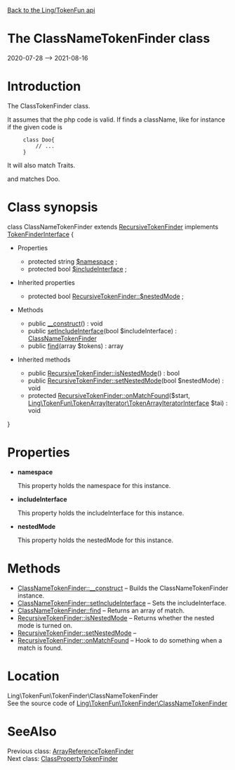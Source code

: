 [Back to the Ling/TokenFun api](https://github.com/lingtalfi/TokenFun/blob/master/doc/api/Ling/TokenFun.md)



The ClassNameTokenFinder class
================
2020-07-28 --> 2021-08-16






Introduction
============

The ClassTokenFinder class.

It assumes that the php code is valid.
If finds a className, like for instance if the given code is

         class Doo{
             // ...
         }

It will also match Traits.


and matches Doo.



Class synopsis
==============


class <span class="pl-k">ClassNameTokenFinder</span> extends [RecursiveTokenFinder](https://github.com/lingtalfi/TokenFun/blob/master/doc/api/Ling/TokenFun/TokenFinder/RecursiveTokenFinder.md) implements [TokenFinderInterface](https://github.com/lingtalfi/TokenFun/blob/master/doc/api/Ling/TokenFun/TokenFinder/TokenFinderInterface.md) {

- Properties
    - protected string [$namespace](#property-namespace) ;
    - protected bool [$includeInterface](#property-includeInterface) ;

- Inherited properties
    - protected bool [RecursiveTokenFinder::$nestedMode](#property-nestedMode) ;

- Methods
    - public [__construct](https://github.com/lingtalfi/TokenFun/blob/master/doc/api/Ling/TokenFun/TokenFinder/ClassNameTokenFinder/__construct.md)() : void
    - public [setIncludeInterface](https://github.com/lingtalfi/TokenFun/blob/master/doc/api/Ling/TokenFun/TokenFinder/ClassNameTokenFinder/setIncludeInterface.md)(bool $includeInterface) : [ClassNameTokenFinder](https://github.com/lingtalfi/TokenFun/blob/master/doc/api/Ling/TokenFun/TokenFinder/ClassNameTokenFinder.md)
    - public [find](https://github.com/lingtalfi/TokenFun/blob/master/doc/api/Ling/TokenFun/TokenFinder/ClassNameTokenFinder/find.md)(array $tokens) : array

- Inherited methods
    - public [RecursiveTokenFinder::isNestedMode](https://github.com/lingtalfi/TokenFun/blob/master/doc/api/Ling/TokenFun/TokenFinder/RecursiveTokenFinder/isNestedMode.md)() : bool
    - public [RecursiveTokenFinder::setNestedMode](https://github.com/lingtalfi/TokenFun/blob/master/doc/api/Ling/TokenFun/TokenFinder/RecursiveTokenFinder/setNestedMode.md)(bool $nestedMode) : void
    - protected [RecursiveTokenFinder::onMatchFound](https://github.com/lingtalfi/TokenFun/blob/master/doc/api/Ling/TokenFun/TokenFinder/RecursiveTokenFinder/onMatchFound.md)($start, [Ling\TokenFun\TokenArrayIterator\TokenArrayIteratorInterface](https://github.com/lingtalfi/TokenFun/blob/master/doc/api/Ling/TokenFun/TokenArrayIterator/TokenArrayIteratorInterface.md) $tai) : void

}




Properties
=============

- <span id="property-namespace"><b>namespace</b></span>

    This property holds the namespace for this instance.
    
    

- <span id="property-includeInterface"><b>includeInterface</b></span>

    This property holds the includeInterface for this instance.
    
    

- <span id="property-nestedMode"><b>nestedMode</b></span>

    This property holds the nestedMode for this instance.
    
    



Methods
==============

- [ClassNameTokenFinder::__construct](https://github.com/lingtalfi/TokenFun/blob/master/doc/api/Ling/TokenFun/TokenFinder/ClassNameTokenFinder/__construct.md) &ndash; Builds the ClassNameTokenFinder instance.
- [ClassNameTokenFinder::setIncludeInterface](https://github.com/lingtalfi/TokenFun/blob/master/doc/api/Ling/TokenFun/TokenFinder/ClassNameTokenFinder/setIncludeInterface.md) &ndash; Sets the includeInterface.
- [ClassNameTokenFinder::find](https://github.com/lingtalfi/TokenFun/blob/master/doc/api/Ling/TokenFun/TokenFinder/ClassNameTokenFinder/find.md) &ndash; Returns an array of match.
- [RecursiveTokenFinder::isNestedMode](https://github.com/lingtalfi/TokenFun/blob/master/doc/api/Ling/TokenFun/TokenFinder/RecursiveTokenFinder/isNestedMode.md) &ndash; Returns whether the nested mode is turned on.
- [RecursiveTokenFinder::setNestedMode](https://github.com/lingtalfi/TokenFun/blob/master/doc/api/Ling/TokenFun/TokenFinder/RecursiveTokenFinder/setNestedMode.md) &ndash; 
- [RecursiveTokenFinder::onMatchFound](https://github.com/lingtalfi/TokenFun/blob/master/doc/api/Ling/TokenFun/TokenFinder/RecursiveTokenFinder/onMatchFound.md) &ndash; Hook to do something when a match is found.





Location
=============
Ling\TokenFun\TokenFinder\ClassNameTokenFinder<br>
See the source code of [Ling\TokenFun\TokenFinder\ClassNameTokenFinder](https://github.com/lingtalfi/TokenFun/blob/master/TokenFinder/ClassNameTokenFinder.php)



SeeAlso
==============
Previous class: [ArrayReferenceTokenFinder](https://github.com/lingtalfi/TokenFun/blob/master/doc/api/Ling/TokenFun/TokenFinder/ArrayReferenceTokenFinder.md)<br>Next class: [ClassPropertyTokenFinder](https://github.com/lingtalfi/TokenFun/blob/master/doc/api/Ling/TokenFun/TokenFinder/ClassPropertyTokenFinder.md)<br>
